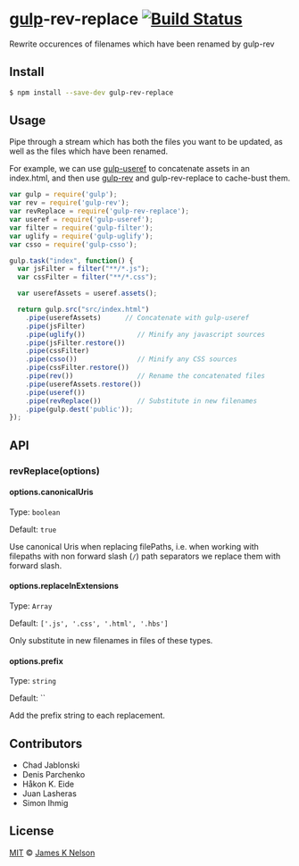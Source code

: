 [gulp](https://github.com/wearefractal/gulp)-rev-replace [![Build Status](https://travis-ci.org/jamesknelson/gulp-rev-replace.svg?branch=master)](https://travis-ci.org/jamesknelson/gulp-rev-replace)
================

Rewrite occurences of filenames which have been renamed by gulp-rev

## Install

```bash
$ npm install --save-dev gulp-rev-replace
```


## Usage

Pipe through a stream which has both the files you want to be updated, as well as the files which have been renamed.

For example, we can use [gulp-useref](https://github.com/jonkemp/gulp-useref) to concatenate assets in an index.html,
and then use [gulp-rev](https://github.com/sindresorhus/gulp-rev) and gulp-rev-replace to cache-bust them.

```js
var gulp = require('gulp');
var rev = require('gulp-rev');
var revReplace = require('gulp-rev-replace');
var useref = require('gulp-useref');
var filter = require('gulp-filter');
var uglify = require('gulp-uglify');
var csso = require('gulp-csso');

gulp.task("index", function() {
  var jsFilter = filter("**/*.js");
  var cssFilter = filter("**/*.css");

  var userefAssets = useref.assets();

  return gulp.src("src/index.html")
    .pipe(userefAssets)      // Concatenate with gulp-useref
    .pipe(jsFilter)
    .pipe(uglify())             // Minify any javascript sources
    .pipe(jsFilter.restore())
    .pipe(cssFilter)
    .pipe(csso())               // Minify any CSS sources
    .pipe(cssFilter.restore())
    .pipe(rev())                // Rename the concatenated files
    .pipe(userefAssets.restore())
    .pipe(useref())
    .pipe(revReplace())         // Substitute in new filenames
    .pipe(gulp.dest('public'));
});
```

## API

### revReplace(options)

#### options.canonicalUris
Type: `boolean`

Default: `true`

Use canonical Uris when replacing filePaths, i.e. when working with filepaths
with non forward slash (`/`) path separators we replace them with forward slash.

#### options.replaceInExtensions
Type: `Array`

Default: `['.js', '.css', '.html', '.hbs']`

Only substitute in new filenames in files of these types.

#### options.prefix
Type: `string`

Default: ``

Add the prefix string to each replacement.  

## Contributors

- Chad Jablonski
- Denis Parchenko
- Håkon K. Eide
- Juan Lasheras
- Simon Ihmig


## License

[MIT](http://opensource.org/licenses/MIT) © [James K Nelson](http://jamesknelson.com)
